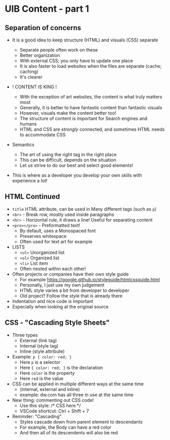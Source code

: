 # UIB Content - part 1

## Separation of concerns

- It is a good idea to keep structure (HTML) and visuals (CSS) separate
    - Separate people often work on these
    - Better organization
    - With external CSS; you only have to update one place
    - It is also faster to load websites when the files are separate (cache; caching)
    - It's clearer

- ! CONTENT IS KING !
    - With the exception of art websites, the content is what truly matters most
    - Generally, it is better to have fantastic content than fantastic visuals
    - However, visuals make the content better too!
    - The structure of content is important for Search engines and humans
    - HTML and CSS are *strongly* connected, and sometimes HTML needs to accommodate CSS

- Semantics
    - The art of using the right tag in the right place
    - This can be difficult, depends on the situation
    - Let us strive to do our best and select good elements!

- This is where as a developer you develop your own skills with experience a lot!

## HTML Continued
- `title` HTML attribute, can be used in Many different tags (such as `p`)
- `<br>` - Break row, mostly used inside paragraphs
- `<hr>` - Horizontal rule, it draws a line! Useful for separating content
- `<pre></pre>` - Preformatted text!
    - By default, uses a Monospaced font
    - Preserves whitespace
    - Often used for text art for example
- LISTS
    - `<ul>` Unorganized list
    - `<ol>` Organized list
    - `<li>` List item
    - Often nested within each other!
- Often projects or companies have their own style guide
    - For example https://google.github.io/styleguide/htmlcssguide.html
    - Personally, I just use my own judgement
    - HTML style varies a bit from developer to developer
    - Old project? Follow the style that is already there
- Indentation and nice code is important
- Especially when looking at the original source

## CSS - "Cascading Style Sheets"
- Three types
    - External (link tag)
    - Internal (style tag)
    - Inline (style attribute)
- Example: `p { color: red; }`
    - Here `p` is a selector
    - Here `{ color: red; }` is the declaration
    - Here `color` is the property
    - Here `red` is the value
- CSS can be applied in multiple different ways at the same time
    - (internal, external and inline)
    - example: dw.com has all three in use at the same time
- New thing: commenting out CSS code!
    - Use this style: /* CSS here */
    - VSCode shortcut: Ctrl + Shift + 7
- Reminder: "Cascading"
    - Styles cascade down from parent element to descendants
    - For example, the Body can have a red color
    - And then all of its descendents will also be red
